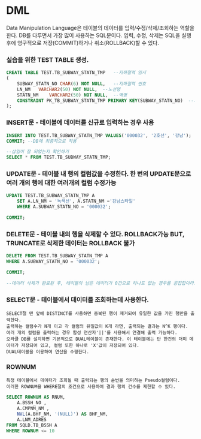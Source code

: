 # DML
  Data Manipulation Language은 테이블의 데이터를 입력/수정/삭제/조회하는 역할을 한다. 
  DB를 다루면서 가장 많이 사용하는 SQL문이다. 입력, 수정, 삭제는 SQL을 실행후에 영구적으로 저장(COMMIT)하거나 취소(ROLLBACK)할 수 있다.
  
### 실습을 위한 TEST TABLE 생성.
```sql
CREATE TABLE TEST.TB_SUBWAY_STATN_TMP	--지하철역 임시
(
	SUBWAY_STATN_NO	CHAR(6) NOT NULL,	--지하철역 번호
	LN_NM	VARCHAR2(50) NOT NULL,	--노선명
	STATN_NM	VARCHAR2(50) NOT NULL,	--역명
	CONSTRAINT PK_TB_SUBWAY_STATN_TMP PRIMARY KEY(SUBWAY_STATN_NO)	--지하철역 번호 PK
);
```

### INSERT문 - 테이블에 데이터를 신규로 입력하는 경우 사용
```sql
INSERT INTO TEST.TB_SUBWAY_STATN_TMP VALUES('000032', '2호선', '강남');
COMMIT; --DB에 최종적으로 적용

--삽입이 잘 되었는지 확인하기 
SELECT * FROM TEST.TB_SUBWAY_STATN_TMP;
```

### UPDATE문 - 테이블 내 행의 컬럼값을 수정한다. 한 번의 UPDATE문으로 여러 개의 행에 대한 여러개의 컬럼 수정가능
```sql
UPDATE TEST.TB_SUBWAY_STATN_TMP A 
	SET A.LN_NM = '녹색선', A.STATN_NM ='강남스타일'
	WHERE A.SUBWAY_STATN_NO = '000032';

COMMIT;
```

### DELETE문 - 테이블 내의 행을 삭제할 수 있다. ROLLBACK가능 BUT, TRUNCATE로 삭제한 데이터는 ROLLBACK 불가 
```sql
DELETE FROM TEST.TB_SUBWAY_STATN_TMP A
WHERE A.SUBWAY_STATN_NO = '000032';

COMMIT;

--데이터 삭제가 완료된 후, 테이블의 남은 데이터가 0건으로 하나도 없는 경우를 공집합이라고 한다.
```

### SELECT문 - 테이블에서 데이터를 조회하는데 사용한다.
    SELECT절 맨 앞에 DISTINCT를 사용하면 중복된 행이 제거되어 유일한 값을 가진 행만을 출력한다.
    출력하는 컬럼수가 N개 이고 각 컬럼의 유일값이 K개 라면, 출력되는 결과는 N^K 행이다. 
    여러 개의 컬럼을 출력하는 경우 합성 연산자'||'를 사용해서 연결해 출력 가능하다. 
    오라클 DB를 설치하면 기본적으로 DUAL테이블이 존재한다. 이 테이블에는 단 한건의 더미 데이터가 저장되어 있고, 컬럼 또한 하나로 'X'값이 저장되어 있다. 
    DUAL테이블을 이용하여 연산을 수행한다.
    
### ROWNUM 
    특정 테이블에서 데이터가 조회될 때 출력되는 행의 순번을 의미하는 Pseudo컬럼이다. 
    이러한 ROWNUM을 WHERE절의 조건으로 사용하여 결과 행의 건수를 제한할 수 있다.
    
```sql
SELECT ROWNUM AS RNUM,
	A.BSSH_NO ,
	A.CMPNM_NM ,
	NVL(A.BHF_NM, '(NULL)') AS BHF_NM,
	A.LNM_ADRES 
FROM SQLD.TB_BSSH A
WHERE ROWNUM <= 10
```
